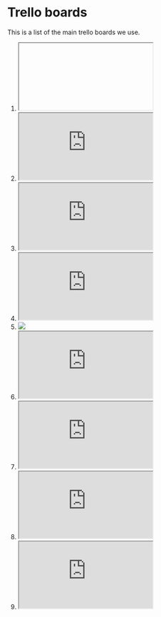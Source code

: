 # Trello boards

This is a list of the main trello boards we use.

1. <iframe href="https://trello.com/embed/b/rkgbFLTr/p1-oc-action" title="description" data-external="1"></iframe>
2. <iframe src="https://trello.com/embed/ZTjUJtZR/social-media-posts" title="description" data-external="1"></iframe>
3. <iframe src="https://trello.com/embed/0z99kWCF/p1-sound-assets" title="description"></iframe>
4. <iframe src="https://trello.com/embed/b/D38njtGx/p1-academy-careers" title="description"></iframe>
5. <a href="https://trello.com/b/tlRmyE7v/recurring-tasks"><img src="/images/recurring tasks.jpg"></a>
4. <iframe src="https://trello.com/b/b0xNZ4HV/p1-oc-decision-how-to-get-actions-approved" title="description"></iframe>
4. <iframe src="https://trello.com/b/8Sbh6NWz/p1-design-trello" title="description"></iframe>
4. <iframe src="https://trello.com/b/rQUNyDXg/p1-art-assets-trello" title="description"></iframe>
4. <iframe src="https://trello.com/b/QjPfixmT/p1-om-member-management" title="description" target="_top"></iframe>